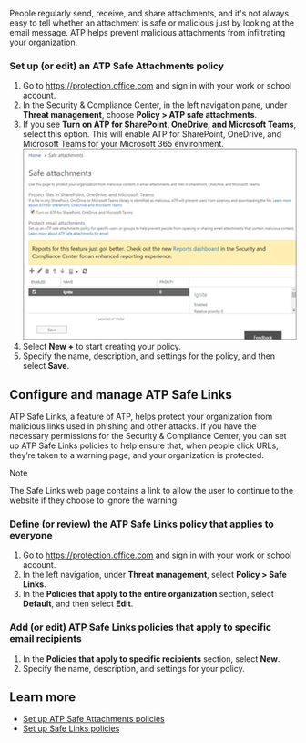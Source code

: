 People regularly send, receive, and share attachments, and it's not always easy to tell whether an attachment is safe or malicious just by looking at the email message. ATP helps prevent malicious attachments from infiltrating your organization.

### Set up (or edit) an ATP Safe Attachments policy
1.	Go to https://protection.office.com and sign in with your work or school account.
2.	In the Security & Compliance Center, in the left navigation pane, under **Threat management**, choose **Policy > ATP safe attachments**.
3.	If you see **Turn on ATP for SharePoint, OneDrive, and Microsoft Teams**, select this option. This will enable ATP for SharePoint, OneDrive, and Microsoft Teams for your Microsoft 365 environment.
   ![A screenshot of the safe attachments reports page](../media/attachment-report.png)
4.	Select **New +** to start creating your policy.
5.	Specify the name, description, and settings for the policy, and then select **Save**.

## Configure and manage ATP Safe Links
ATP Safe Links, a feature of ATP, helps protect your organization from malicious links used in phishing and other attacks. If you have the necessary permissions for the Security & Compliance Center, you can set up ATP Safe Links policies to help ensure that, when people click URLs, they’re taken to a warning page, and your organization is protected. 

>[!NOTE]
> The Safe Links web page contains a link to allow the user to continue to the website if they choose to ignore the warning. 

### Define (or review) the ATP Safe Links policy that applies to everyone
1.	Go to https://protection.office.com and sign in with your work or school account.
2.	In the left navigation, under **Threat management**, select **Policy > Safe Links**.
3.	In the **Policies that apply to the entire organization** section, select **Default**, and then select **Edit**.

### Add (or edit) ATP Safe Links policies that apply to specific email recipients

1.	In the **Policies that apply to specific recipients** section, select **New**.
5.	Specify the name, description, and settings for your policy.

## Learn more

- [Set up ATP Safe Attachments policies](https://docs.microsoft.com/microsoft-365/security/office-365-security/set-up-atp-safe-attachments-policies?view=o365-worldwide?azure-portal=true)
- [Set up Safe Links policies](https://docs.microsoft.com/microsoft-365/security/office-365-security/set-up-atp-safe-links-policies?view=o365-worldwide?azure-portal=true)

